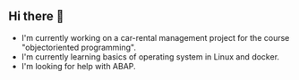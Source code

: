 ## Hi there 👋
- I'm currently working on a car-rental management project for the course "objectoriented programming".
- I'm currently learning basics of operating system in Linux and docker.
- I'm looking for help with ABAP.

<!--
**louisliuyyds/louisliuyyds** is a ✨ _special_ ✨ repository because its `README.md` (this file) appears on your GitHub profile.

Here are some ideas to get you started:

- 🔭 I’m currently working on ...
- 🌱 I’m currently learning ...
- 👯 I’m looking to collaborate on ...
- 🤔 I’m looking for help with ...
- 💬 Ask me about ...
- 📫 How to reach me: ...
- 😄 Pronouns: ...
- ⚡ Fun fact: ...
-->
